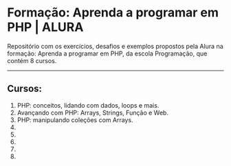 # Formação: Aprenda a programar em PHP | ALURA

Repositório com os exercícios, desafios e exemplos propostos pela Alura na formação: Aprenda a programar em PHP, da escola Programação, que contém 8 cursos.

---

## Cursos:

1.  PHP: conceitos, lidando com dados, loops e mais.
2.  Avançando com PHP: Arrays, Strings, Função e Web.
3.  PHP: manipulando coleções com Arrays.
4.
5.
6.
7.
8.
